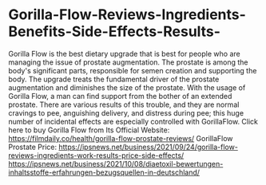 # Gorilla-Flow-Reviews-Ingredients-Benefits-Side-Effects-Results-
Gorilla Flow is the best dietary upgrade that is best for people who are managing the issue of prostate augmentation. The prostate is among the body's significant parts, responsible for semen creation and supporting the body. The upgrade treats the fundamental driver of the prostate augmentation and diminishes the size of the prostate. With the usage of Gorilla Flow, a man can find support from the bother of an extended prostate. There are various results of this trouble, and they are normal cravings to pee, anguishing delivery, and distress during pee; this huge number of incidental effects are especially controlled with GorillaFlow. Click here to buy Gorilla Flow from Its Official Website: https://filmdaily.co/health/gorilla-flow-prostate-reviews/     GorillaFlow Prostate Price: https://ipsnews.net/business/2021/09/24/gorilla-flow-reviews-ingredients-work-results-price-side-effects/  https://ipsnews.net/business/2021/10/08/diaetoxil-bewertungen-inhaltsstoffe-erfahrungen-bezugsquellen-in-deutschland/
